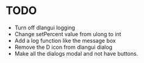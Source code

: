 

# TODO

* Turn off dlangui logging
* Change setPercent value from ulong to int
* Add a log function like the message box
* Remove the D icon from dlangui dialog
* Make all the dialogs modal and not have buttons.
